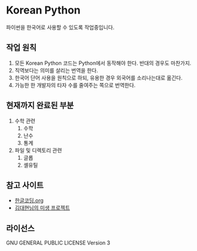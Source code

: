 # Korean Python
파이썬을 한국어로 사용할 수 있도록 작업중입니다.

## 작업 원칙
1. 모든 Korean Python 코드는 Python에서 동작해야 한다. 반대의 경우도 마찬가지.
2. 직역보다는 의미를 살리는 번역을 한다.
3. 한국어 단어 사용을 원칙으로 하되, 유용한 경우 외국어를 소리나는대로 옮긴다.
4. 가능한 한 개발자의 타자 수를 줄여주는 쪽으로 번역한다.

## 현재까지 완료된 부분
1. 수학 관련
    1. 수학
    2. 난수
    3. 통계
2. 파일 및 디렉토리 관련
    1. 글롭
    2. 셸유틸

## 참고 사이트
* [한글코딩.org](http://한글코딩.org/)
* [김대현님의 미생 프로젝트](https://github.com/hatemogi/misaeng)

## 라이선스
GNU GENERAL PUBLIC LICENSE Version 3

## 예제

### 수학 관련

#### 수학
* `수학.절대값(-1.57)`
    * `1.57`
* `수학.코사인(수학.라디안(180))`
    * `-1.0`
* `수학.소수정수분리(1.25)`
    * `(0.25, 1.0)`
* `수학.최대공약수(195, 75)`
    * `15`

#### 난수
* `난수.난수()`
    * `0.08141067245749345`
* `난수.정규분포(0, 1)`
    * `0.07927996790948566`
* `난수.표본([1, 2, 3, 4, 5], 3)`
    * `[5, 2, 3]`

#### 통계
* `통계.분산([1, 3, 5, 7, 9])`
    * `10`
* `통계.표준편차([1, 3, 5, 7, 9])`
    * `3.1622776601683795`
* `통계.모집단분산([1, 3, 5, 7, 9])`
    * `8`
* `통계.모집단표준편차([1, 3, 5, 7, 9])`
    * `2.8284271247461903`

### 파일 및 디렉토리 관련

#### 글롭
* `글롭.글롭("*.*")`
    * `['09_수학관련.md', '11_파일및디렉토리.md', 'README.md', '글롭.py', '난수.py', '수학.py', '통계.py']`

#### 셸유틸
* `셸유틸.어디("python")`
    * `'/home/jaewoo/Programs/anaconda3/bin/python'`
* `셸유틸.디스크사용량("./")`
    * `usage(total=773625675776, used=53998215168, free=680305967104)`

